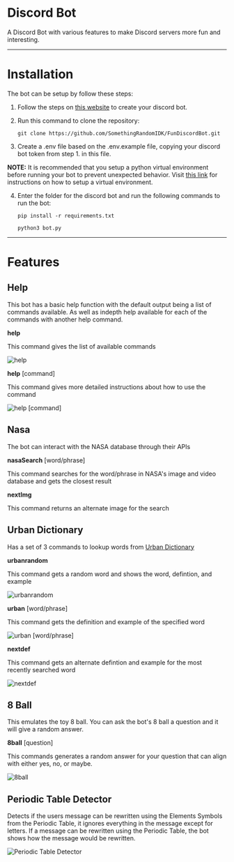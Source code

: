 # Discord Bot
A Discord Bot with various features to make Discord servers more fun and interesting.

---
# Installation
The bot can be setup by follow these steps:

1. Follow the steps on [this website](https://discordpy.readthedocs.io/en/stable/discord.html) to create your discord bot.
2. Run this command to clone the repository:

    ```
    git clone https://github.com/SomethingRandomIDK/FunDiscordBot.git
    ```

3. Create a .env file based on the .env.example file, copying your discord bot token from step 1. in this file.

**NOTE:** It is recommended that you setup a python virtual environment before running your bot to prevent unexpected behavior. Visit [this link](https://www.freecodecamp.org/news/how-to-setup-virtual-environments-in-python/) for instructions on how to setup a virtual environment.

4. Enter the folder for the discord bot and run the following commands to run the bot:

    ```
    pip install -r requirements.txt
    ```
    ```
    python3 bot.py
    ```

---
# Features
## Help
This bot has a basic help function with the default output being a list of commands available. As well as indepth help available for each of the commands with another help command.

**help**

This command gives the list of available commands

<img src="./images/help.png" alt="help">

**help** [command]

This command gives more detailed instructions about how to use the command

<img src="./images/helpcommand.png" alt="help [command]">

## Nasa
The bot can interact with the NASA database through their APIs

**nasaSearch** [word/phrase]

This command searches for the word/phrase in NASA's image and video database and gets the closest result

**nextImg**

This command returns an alternate image for the search

## Urban Dictionary
Has a set of 3 commands to lookup words from [Urban Dictionary](https://www.urbandictionary.com)

**urbanrandom**

This command gets a random word and shows the word, defintion, and example

<img src="./images/urbanrandom.png" alt="urbanrandom">

**urban** [word/phrase]

This command gets the definition and example of the specified word

<img src="./images/urban.png" alt="urban [word/phrase]">

**nextdef**

This command gets an alternate defintion and example for the most recently searched word

<img src="./images/nextdef.png" alt="nextdef">

## 8 Ball
This emulates the toy 8 ball.  You can ask the bot's 8 ball a question and it will give a random answer.

**8ball** [question]

This commands generates a random answer for your question that can align with either yes, no, or maybe.

<img src="./images/8ball.png" alt="8ball">

## Periodic Table Detector
Detects if the users message can be rewritten using the Elements Symbols from the Periodic Table, it ignores everything in the message except for letters.  If a message can be rewritten using the Periodic Table, the bot shows how the message would be rewritten.

<img src="./images/ptable.png" alt="Periodic Table Detector">
